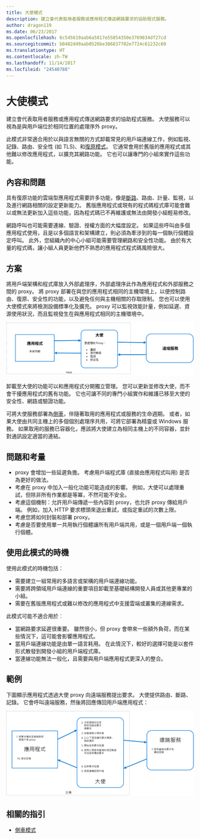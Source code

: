 ```yaml
---
title: 大使模式
description: 建立會代表取用者服務或應用程式傳送網路要求的協助程式服務。
author: dragon119
ms.date: 06/23/2017
ms.openlocfilehash: 6c545619aab6a5817e55854350e3769834df27cd
ms.sourcegitcommit: b0482d49aab0526be386837702e7724c61232c60
ms.translationtype: HT
ms.contentlocale: zh-TW
ms.lasthandoff: 11/14/2017
ms.locfileid: "24540788"
---
```

# <a name="ambassador-pattern"></a>大使模式

建立會代表取用者服務或應用程式傳送網路要求的協助程式服務。 大使服務可以視為是與用戶端位於相同位置的處理序外 proxy。

此模式非常適合用於以與語言無關的方式卸載常見的用戶端連線工作，例如監視、記錄、路由、安全性 (如 TLS)、和[復原模式][resiliency-patterns]。 它通常會用於舊版的應用程式或其他難以修改應用程式，以擴充其網路功能。 它也可以讓專門的小組來實作這些功能。

## <a name="context-and-problem"></a>內容和問題

具有復原功能的雲端型應用程式需要許多功能，像是[斷路][circuit-breaker]、路由、計量、監視，以及進行網路相關的設定更新能力。 舊版應用程式或現有的程式碼程式庫可能會難以或無法更新加入這些功能，因為程式碼已不再維護或無法由開發小組輕易修改。

網路呼叫也可能需要連線、驗證、授權方面的大幅度設定。 如果這些呼叫由多個應用程式使用，且是以多個語言和架構建立，則必須為牽涉到的每一個執行個體設定呼叫。 此外，您組織內的中心小組可能需要管理網路和安全性功能。 由於有大量的程式碼，讓小組人員更新他們不熟悉的應用程式程式碼風險很大。

## <a name="solution"></a>方案

將用戶端架構和程式庫放入外部處理序，外部處理序此作為應用程式和外部服務之間的 proxy。 將 proxy 部署在與您的應用程式相同的主機環境上，以便控制路由、復原、安全性的功能，以及避免任何與主機相關的存取限制。 您也可以使用大使模式來將檢測設備標準化及擴充。 proxy 可以監視效能計量，例如延遲、資源使用狀況，而且監視發生在與應用程式相同的主機環境中。

![](./_images/ambassador.png)

卸載至大使的功能可以和應用程式分開獨立管理。 您可以更新並修改大使，而不會干擾應用程式的舊有功能。 它也可讓不同的專門小組實作和維護已移至大使的安全性、網路或驗證功能。

可將大使服務部署為[側車][sidecar]，伴隨著取用的應用程式或服務的生命週期。 或者，如果大使由共同主機上的多個個別處理序共用，可將它部署為精靈或 Windows 服務。 如果取用的服務已容器化，應該將大使建立為相同主機上的不同容器，並針對通訊設定適當的連結。

## <a name="issues-and-considerations"></a>問題和考量

- proxy 會增加一些延遲負擔。 考慮用戶端程式庫 (直接由應用程式叫用) 是否為更好的做法。
- 考慮在 proxy 中加入一般化功能可能造成的影響。 例如，大使可以處理重試，但除非所有作業都是等冪，不然可能不安全。
- 考慮這個機制：允許用戶端傳遞一些內容到 proxy，也允許 proxy 傳給用戶端。 例如，加入 HTTP 要求標頭來退出重試，或指定重試的次數上限。
- 考慮您將如何封裝和部署 proxy。
- 考慮是否要使用單一共用執行個體讓所有用戶端共用，或是一個用戶端一個執行個體。

## <a name="when-to-use-this-pattern"></a>使用此模式的時機

使用此模式的時機包括：

- 需要建立一組常用的多語言或架構的用戶端連線功能。
- 需要將跨領域用戶端連線的重要項目卸載至基礎結構開發人員或其他更專業的小組。
- 需要在舊版應用程式或難以修改的應用程式中支援雲端或叢集的連線需求。

此模式可能不適合用於︰

- 當網路要求延遲很重要。 雖然很小，但 proxy 會帶來一些額外負荷，而在某些情況下，這可能會影響應用程式。
- 當用戶端連線功能是由單一語言耗用。 在此情況下，較好的選擇可能是以套件形式散發到開發小組的用戶端程式庫。
- 當連線功能無法一般化，且需要與用戶端應用程式更深入的整合。

## <a name="example"></a>範例

下圖顯示應用程式透過大使 proxy 向遠端服務提出要求。 大使提供路由、斷路、記錄。 它會呼叫遠端服務，然後將回應傳回用戶端應用程式：

![](./_images/ambassador-example.png) 

## <a name="related-guidance"></a>相關的指引

- [側車模式](./sidecar.md)

<!-- links -->

[circuit-breaker]: ./circuit-breaker.md
[resiliency-patterns]: ./category/resiliency.md
[sidecar]: ./sidecar.md

